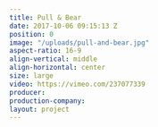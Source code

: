 ```yaml
---
title: Pull & Bear
date: 2017-10-06 09:15:13 Z
position: 0
image: "/uploads/pull-and-bear.jpg"
aspect-ratio: 16-9
align-vertical: middle
align-horizontal: center
size: large
video: https://vimeo.com/237077339
producer: 
production-company: 
layout: project
---
```


